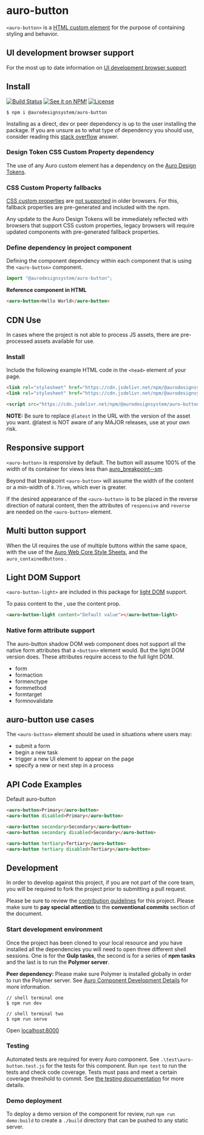 # auro-button

`<auro-button>` is a [HTML custom element](https://developer.mozilla.org/en-US/docs/Web/Web_Components/Using_custom_elements) for the purpose of containing styling and behavior.

## UI development browser support

For the most up to date information on [UI development browser support](https://auro.alaskaair.com/support/browsersSupport)

## Install

[![Build Status](https://img.shields.io/github/actions/workflow/status/AlaskaAirlines/auro-button/testPublish.yml?style=for-the-badge)](https://github.com/AlaskaAirlines/auro-button/actions/workflows/testPublish.yml)
[![See it on NPM!](https://img.shields.io/npm/v/@aurodesignsystem/auro-button?style=for-the-badge&color=orange)](https://www.npmjs.com/package/@aurodesignsystem/auro-button)
[![License](https://img.shields.io/npm/l/@aurodesignsystem/auro-button?color=blue&style=for-the-badge)](https://www.apache.org/licenses/LICENSE-2.0)

```shell
$ npm i @aurodesignsystem/auro-button
```

Installing as a direct, dev or peer dependency is up to the user installing the package. If you are unsure as to what type of dependency you should use, consider reading this [stack overflow](https://stackoverflow.com/questions/18875674/whats-the-difference-between-dependencies-devdependencies-and-peerdependencies) answer.

### Design Token CSS Custom Property dependency

The use of any Auro custom element has a dependency on the [Auro Design Tokens](https://auro.alaskaair.com/getting-started/developers/design-tokens).

### CSS Custom Property fallbacks

[CSS custom properties](https://developer.mozilla.org/en-US/docs/Web/CSS/Using_CSS_custom_properties) are [not supported](https://auro.alaskaair.com/support/custom-properties) in older browsers. For this, fallback properties are pre-generated and included with the npm.

Any update to the Auro Design Tokens will be immediately reflected with browsers that support CSS custom properties, legacy browsers will require updated components with pre-generated fallback properties.

### Define dependency in project component

Defining the component dependency within each component that is using the `<auro-button>` component.

```javascript
import "@aurodesignsystem/auro-button";
```

**Reference component in HTML**

```html
<auro-button>Hello World</auro-button>
```

## CDN Use

In cases where the project is not able to process JS assets, there are pre-processed assets available for use.

### Install

Include the following example HTML code in the `<head>` element of your page.

```html
<link rel="stylesheet" href="https://cdn.jsdelivr.net/npm/@aurodesignsystem/design-tokens@latest/dist/tokens/CSSCustomProperties.css" />
<link rel="stylesheet" href="https://cdn.jsdelivr.net/npm/@aurodesignsystem/webcorestylesheets@latest/dist/bundled/essentials.css" />

<script src="https://cdn.jsdelivr.net/npm/@aurodesignsystem/auro-button@latest/dist/auro-button__bundled.js" type="module"></script>
```

**NOTE:** Be sure to replace `@latest` in the URL with the version of the asset you want. @latest is NOT aware of any MAJOR releases, use at your own risk.

## Responsive support

`<auro-button>` is responsive by default. The button will assume 100% of the width of its container for views less than [auro_breakpoint--sm](https://alaskaairlines.github.io/WebCoreStyleSheets/#responsive-mixin-auro_breakpoint--sm).

Beyond that breakpoint `<auro-button>` will assume the width of the content or a min-width of `8.75rem`, which ever is greater.

If the desired appearance of the `<auro-button>` is to be placed in the reverse direction of natural content, then the attributes of `responsive` and `reverse` are needed on the `<auro-button>` element.

## Multi button support

When the UI requires the use of multiple buttons within the same space, with the use of the [Auro Web Core Style Sheets](https://alaskaairlines.github.io/WebCoreStyleSheets/#utility-auro-css-#{$scope}.auro_containedButtons), and the `auro_containedButtons` .

## Light DOM Support
`<auro-button-light>` are included in this package for [light DOM](https://developers.google.com/web/fundamentals/web-components/shadowdom#lightdom) support.

To pass content to the <auro-button-light>, use the content prop.

```html
<auro-button-light content="Default value"></auro-button-light>
```

### Native form attribute support

The auro-button shadow DOM web component does not support all the native form attributes that a `<button>` element would. But the light DOM version does. These attributes require access to the full light DOM.

* form
* formaction
* formenctype
* formmethod
* formtarget
* formnovalidate

## auro-button use cases

The `<auro-button>` element should be used in situations where users may:

* submit a form
* begin a new task
* trigger a new UI element to appear on the page
* specify a new or next step in a process

## API Code Examples

Default auro-button

```html
<auro-button>Primary</auro-button>
<auro-button disabled>Primary</auro-button>
```

```html
<auro-button secondary>Secondary</auro-button>
<auro-button secondary disabled>Secondary</auro-button>
```

```html
<auro-button tertiary>Tertiary</auro-button>
<auro-button tertiary disabled>Tertiary</auro-button>
```

## Development

In order to develop against this project, if you are not part of the core team, you will be required to fork the project prior to submitting a pull request.

Please be sure to review the [contribution guidelines](https://auro.alaskaair.com/getting-started/developers/contributing) for this project. Please make sure to **pay special attention** to the **conventional commits** section of the document.

### Start development environment

Once the project has been cloned to your local resource and you have installed all the dependencies you will need to open three different shell sessions. One is for the **Gulp tasks**, the second is for a series of **npm tasks** and the last is to run the **Polymer server**.

**Peer dependency:** Please make sure Polymer is installed globally in order to run the Polymer server. See [Auro Component Development Details](https://github.com/AlaskaAirlines/auro_docs/blob/master/src/TECH_DETAILS.md) for more information.

```shell
// shell terminal one
$ npm run dev

// shell terminal two
$ npm run serve
```

Open [localhost:8000](http://localhost:8000/)

### Testing
Automated tests are required for every Auro component. See `.\test\auro-button.test.js` for the tests for this component. Run `npm test` to run the tests and check code coverage. Tests must pass and meet a certain coverage threshold to commit. See [the testing documentation](https://auro.alaskaair.com/support/tests) for more details.

### Demo deployment

To deploy a demo version of the component for review, run `npm run demo:build` to create a `./build` directory that can be pushed to any static server.
